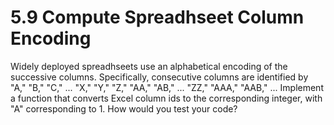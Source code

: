 # 5.9 Compute Spreadhseet Column Encoding
Widely deployed spreadhseets use an alphabetical encoding of the successive columns.  Specifically, consecutive columns
are identified by "A," "B," "C," ... "X," "Y," "Z," "AA," "AB," ... "ZZ," "AAA," "AAB," ...
Implement a function that converts Excel column ids to the corresponding integer, with "A" corresponding to 1.  How
would you test your code?